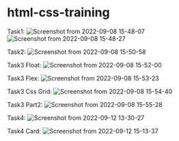 # html-css-training

Task1:  ![Screenshot from 2022-09-08 15-48-07](https://user-images.githubusercontent.com/113019240/189098053-8274bce0-bc1f-4f24-9f5b-a8bf130fdfaa.png)
![Screenshot from 2022-09-08 15-48-27](https://user-images.githubusercontent.com/113019240/189098072-c3eebed6-fdcf-40eb-b1b3-b60909af145c.png)

Task2:  ![Screenshot from 2022-09-08 15-50-58](https://user-images.githubusercontent.com/113019240/189098459-09916169-10a1-4f65-80f8-a49f43100ce8.png)

Task3 Float:  ![Screenshot from 2022-09-08 15-52-00](https://user-images.githubusercontent.com/113019240/189098690-521f46cb-62c9-4f5d-a06a-cefcdf1d0816.png)

Task3 Flex:   ![Screenshot from 2022-09-08 15-53-23](https://user-images.githubusercontent.com/113019240/189098911-15a00bfd-6aaa-45e1-b90c-26e40d2a9c08.png)

Task3 Css Grid:   ![Screenshot from 2022-09-08 15-54-40](https://user-images.githubusercontent.com/113019240/189099175-7126d96c-6372-4e52-890d-3b7720da4a17.png)

Task3 Part2:   ![Screenshot from 2022-09-08 15-55-28](https://user-images.githubusercontent.com/113019240/189099329-12296f42-e973-40f6-a9aa-fc3c3739a725.png)

Task4:  ![Screenshot from 2022-09-12 13-30-27](https://user-images.githubusercontent.com/113019240/189605578-34f7f1c9-e34e-4872-9884-b9e2af1e038a.png)

Task4 Card: ![Screenshot from 2022-09-12 15-13-37](https://user-images.githubusercontent.com/113019240/189623247-a308aeaa-a33e-48b7-b96d-0b1c72ec9e6e.png)
